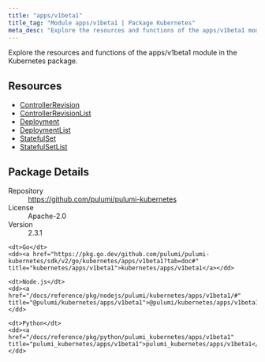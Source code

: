 ```yaml
---
title: "apps/v1beta1"
title_tag: "Module apps/v1beta1 | Package Kubernetes"
meta_desc: "Explore the resources and functions of the apps/v1beta1 module in the Kubernetes package."
---
```


<!-- WARNING: this file was generated by Pulumi Docs Generator. -->
<!-- Do not edit by hand unless you're certain you know what you are doing! -->

Explore the resources and functions of the apps/v1beta1 module in the Kubernetes package.

<h2 id="resources">Resources</h2>
<ul class="api">
    <li><a href="controllerrevision" title="ControllerRevision"><span class="symbol resource"></span>ControllerRevision</a></li>
    <li><a href="controllerrevisionlist" title="ControllerRevisionList"><span class="symbol resource"></span>ControllerRevisionList</a></li>
    <li><a href="deployment" title="Deployment"><span class="symbol resource"></span>Deployment</a></li>
    <li><a href="deploymentlist" title="DeploymentList"><span class="symbol resource"></span>DeploymentList</a></li>
    <li><a href="statefulset" title="StatefulSet"><span class="symbol resource"></span>StatefulSet</a></li>
    <li><a href="statefulsetlist" title="StatefulSetList"><span class="symbol resource"></span>StatefulSetList</a></li>
</ul>

<h2 id="package-details">Package Details</h2>
<dl class="package-details">
	<dt>Repository</dt>
	<dd><a href="https://github.com/pulumi/pulumi-kubernetes">https://github.com/pulumi/pulumi-kubernetes</a></dd>
	<dt>License</dt>
	<dd>Apache-2.0</dd>
	<dt>Version</dt>
	<dd>2.3.1</dd>
</dl>



<dl class="tabular">

    <dt>Go</dt>
    <dd><a href="https://pkg.go.dev/github.com/pulumi/pulumi-kubernetes/sdk/v2/go/kubernetes/apps/v1beta1?tab=doc#" title="kubernetes/apps/v1beta1">kubernetes/apps/v1beta1</a></dd>

    <dt>Node.js</dt>
    <dd><a href="/docs/reference/pkg/nodejs/pulumi/kubernetes/apps/v1beta1/#" title="@pulumi/kubernetes/apps/v1beta1">@pulumi/kubernetes/apps/v1beta1</a></dd>

    <dt>Python</dt>
    <dd><a href="/docs/reference/pkg/python/pulumi_kubernetes/apps/v1beta1" title="pulumi_kubernetes/apps/v1beta1">pulumi_kubernetes/apps/v1beta1</a></dd>

</dl>

